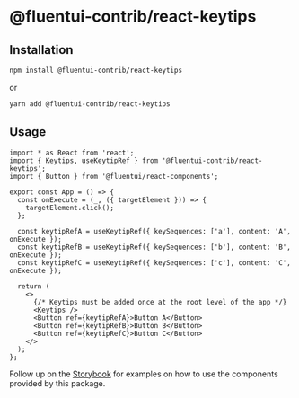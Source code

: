 # @fluentui-contrib/react-keytips

## Installation

```bash
npm install @fluentui-contrib/react-keytips
```

or

```bash
yarn add @fluentui-contrib/react-keytips
```

## Usage

```tsx
import * as React from 'react';
import { Keytips, useKeytipRef } from '@fluentui-contrib/react-keytips';
import { Button } from '@fluentui/react-components';

export const App = () => {
  const onExecute = (_, ({ targetElement })) => {
    targetElement.click();
  };

  const keytipRefA = useKeytipRef({ keySequences: ['a'], content: 'A', onExecute });
  const keytipRefB = useKeytipRef({ keySequences: ['b'], content: 'B', onExecute });
  const keytipRefC = useKeytipRef({ keySequences: ['c'], content: 'C', onExecute });

  return (
    <>
      {/* Keytips must be added once at the root level of the app */}
      <Keytips />
      <Button ref={keytipRefA}>Button A</Button>
      <Button ref={keytipRefB}>Button B</Button>
      <Button ref={keytipRefC}>Button C</Button>
    </>
  );
};
```

Follow up on the [Storybook](https://microsoft.github.io/fluentui-contrib/react-keytips) for examples on how to use the components provided by this package.
